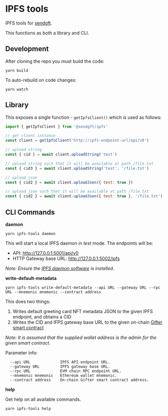 # IPFS tools

IPFS tools for [sendgft](https://github.com/sendgft).

This functions as both a library and CLI.

## Development

After cloning the repo you must build the code:

```shell
yarn build
```

To auto-rebuild on code changes:

```shell
yarn watch
```


## Library

This exposes a single function - `getIpfsClient()` which is used as follows:

```js
import { getIpfsClient } from '@sendgft/ipfs'

// get client instance
const client = getIpfsClient('http://ipfs-endpoint-url/api/v0')

// upload string
const { cid } = await client.uploadString('test')

// upload string such that it will be available at path /file.txt
const { cid3 } = await client.uploadString('test', '/file.txt')

// upload json
const { cid2 } = await client.uploadJson({ test: true })

// upload json such that it will be available at path /file.txt
const { cid2 } = await client.uploadJson({ test: true }, '/file.txt')
```

## CLI Commands

**daemon**

```
yarn ipfs-tools daemon
```

This will start a local IPFS daemon in *test* mode. The endpoints will be:

* API: http://127.0.0.1:5001/api/v0
* HTTP Gateway base URL: http://127.0.0.1:5002/ipfs

_Note: Ensure the [IPFS daemon software](https://ipfs.io/) is installed_.

**write-default-metadata**

```
yarn ipfs-tools write-default-metadata --api URL --gateway URL --rpc URL --mnemonic mnemonic --contract address
```

This does two things:

1. Writes default greeting card NFT metadata JSON to the given IPFS endpoint, and obtains a CID
2. Writes the CID and IFPS gateway base URL to the given on-chain [Gifter smart contract](https://github.com/sendgft/contracts)

_Note: It is assumed that the supplied wallet address is the admin for the given smart contract_.

Parameter info:

```
  --api URL             IPFS API endpoint URL.                  
  --gateway URL         IPFS gateway base URL.                  
  --rpc URL             EVM chain RPC endpoint URL.             
  --mnemonic mnemonic   Ethereum wallet mnemonic.               
  --contract address    On-chain Gifter smart contract address. 
```

**help**

Get help on all available commands.

```
yarn ipfs-tools help
```
